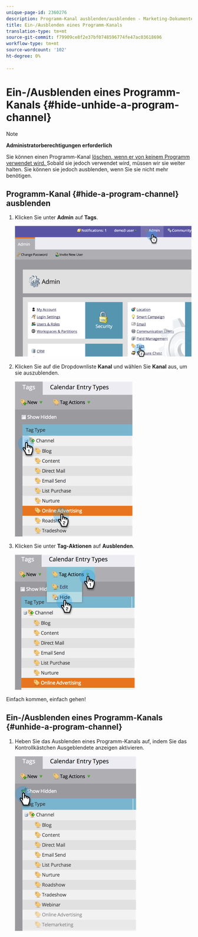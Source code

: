```yaml
---
unique-page-id: 2360276
description: Programm-Kanal ausblenden/ausblenden - Marketing-Dokumente - Produktdokumentation
title: Ein-/Ausblenden eines Programm-Kanals
translation-type: tm+mt
source-git-commit: f79909ce8f2e37bf0748596774fe47ac03618696
workflow-type: tm+mt
source-wordcount: '102'
ht-degree: 0%

---
```



# Ein-/Ausblenden eines Programm-Kanals {#hide-unhide-a-program-channel}

>[!NOTE]
>
>**Administratorberechtigungen erforderlich**

Sie können einen Programm-Kanal [löschen, wenn er von keinem Programm verwendet wird.  ](/help/marketo/product-docs/administration/tags/delete-a-program-channel.md)  Sobald sie jedoch verwendet wird, müssen wir sie weiter halten.  Sie können sie jedoch ausblenden, wenn Sie sie nicht mehr benötigen.

## Programm-Kanal {#hide-a-program-channel} ausblenden

1. Klicken Sie unter **Admin** auf **Tags**.

   ![](assets/image2014-9-24-15-3a45-3a7.png)

1. Klicken Sie auf die Dropdownliste **Kanal** und wählen Sie **Kanal** aus, um sie auszublenden.

   ![](assets/image2014-9-24-15-3a45-3a41.png)

1. Klicken Sie unter **Tag-Aktionen** auf **Ausblenden**.

   ![](assets/image2014-9-24-15-3a46-3a22.png)

Einfach kommen, einfach gehen!

## Ein-/Ausblenden eines Programm-Kanals {#unhide-a-program-channel}

1. Heben Sie das Ausblenden eines Programm-Kanals auf, indem Sie das Kontrollkästchen Ausgeblendete anzeigen aktivieren.

   ![](assets/image2014-9-24-15-3a47-3a24.png)

